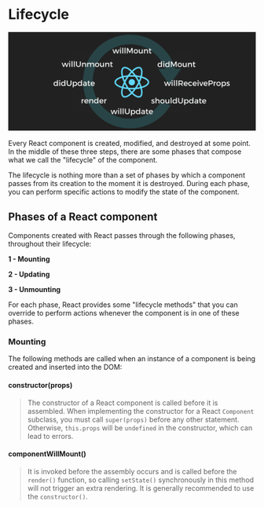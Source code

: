 # Lifecycle

![](/images/image_013.png)

Every React component is created, modified, and destroyed at some point. In the middle of these three steps, there are some phases that compose what we call the "lifecycle" of the component.

The lifecycle is nothing more than a set of phases by which a component passes from its creation to the moment it is destroyed. During each phase, you can perform specific actions to modify the state of the component.

## Phases of a React component

Components created with React passes through the following phases, throughout their lifecycle:

**1 - Mounting**

**2 - Updating**

**3 - Unmounting**

For each phase, React provides some "lifecycle methods" that you can override to perform actions whenever the component is in one of these phases.

### Mounting

The following methods are called when an instance of a component is being created and inserted into the DOM:

#### constructor(props)
> The constructor of a React component is called before it is assembled. When implementing the constructor for a React `Component` subclass, you must call `super(props)` before any other statement. Otherwise, `this.props` will be `undefined` in the constructor, which can lead to errors.

#### componentWillMount()
> It is invoked before the assembly occurs and is called before the `render()` function, so calling `setState()` synchronously in this method will not trigger an extra rendering. It is generally recommended to use the `constructor()`.
